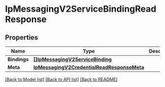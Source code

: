 # IpMessagingV2ServiceBindingReadResponse

## Properties

Name | Type | Description | Notes
------------ | ------------- | ------------- | -------------
**Bindings** | [**[]IpMessagingV2ServiceBinding**](ip_messaging.v2.service.binding.md) |  | [optional] 
**Meta** | [**IpMessagingV2CredentialReadResponseMeta**](ip_messaging_v2_credentialReadResponse_meta.md) |  | [optional] 

[[Back to Model list]](../README.md#documentation-for-models) [[Back to API list]](../README.md#documentation-for-api-endpoints) [[Back to README]](../README.md)


